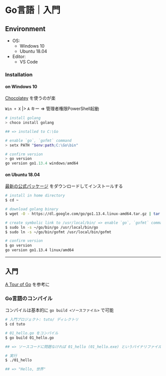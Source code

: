 # Go言語｜入門

## Environment

- OS:
    - Windows 10
    - Ubuntu 18.04
- Editor:
    - VS Code

### Installation

#### on Windows 10
[Chocolatey](https://chocolatey.org/) を使うのが楽

`Win + X` |> `A` キー => 管理者権限PowerShell起動

```powershell
# install golang
> choco install golang

## => installed to C:\Go

# enable `go`, `gofmt` command
> setx PATH "$env:path;C:\Go\bin"

# confirm version
> go version
go version go1.13.4 windows/amd64
```

#### on Ubuntu 18.04
[最新の公式パッケージ](https://golang.org/dl/) をダウンロードしてインストールする

```bash
# install in home directory
$ cd ~

# download golang binary
$ wget -O - https://dl.google.com/go/go1.13.4.linux-amd64.tar.gz | tar zxvf -

# create symbolic link to /usr/local/bin/ => enable `go`, `gofmt` command
$ sudo ln -s ~/go/bin/go /usr/local/bin/go
$ sudo ln -s ~/go/bin/gofmt /usr/local/bin/gofmt

# confirm version
$ go version
go version go1.13.4 linux/amd64
```

***

## 入門

[A Tour of Go](https://go-tour-jp.appspot.com/list) を参考に

### Go言語のコンパイル
コンパイルは基本的に `go build <ソースファイル>` で可能

```bash
# 入門プロジェクト: tuto/ ディレクトリ
$ cd tuto

# 01_hello.go をコンパイル
$ go build 01_hello.go

## => ソースコードに問題なければ 01_hello (01_hello.exe) というバイナリファイルが生成される

# 実行
$ ./01_hello

## => "Hello, 世界"
```
